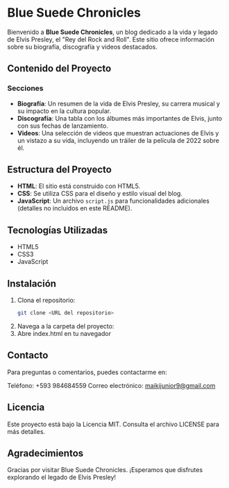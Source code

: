 # Blue Suede Chronicles

Bienvenido a **Blue Suede Chronicles**, un blog dedicado a la vida y legado de Elvis Presley, el "Rey del Rock and Roll". Este sitio ofrece información sobre su biografía, discografía y videos destacados.

## Contenido del Proyecto

### Secciones

- **Biografía**: Un resumen de la vida de Elvis Presley, su carrera musical y su impacto en la cultura popular.
- **Discografía**: Una tabla con los álbumes más importantes de Elvis, junto con sus fechas de lanzamiento.
- **Videos**: Una selección de videos que muestran actuaciones de Elvis y un vistazo a su vida, incluyendo un tráiler de la película de 2022 sobre él.

## Estructura del Proyecto

- **HTML**: El sitio está construido con HTML5.
- **CSS**: Se utiliza CSS para el diseño y estilo visual del blog.
- **JavaScript**: Un archivo `script.js` para funcionalidades adicionales (detalles no incluidos en este README).

## Tecnologías Utilizadas

- HTML5
- CSS3
- JavaScript

## Instalación

1. Clona el repositorio:
   ```bash
   git clone <URL del repositorio>
2. Navega a la carpeta del proyecto:
3. Abre index.html en tu navegador

## Contacto

Para preguntas o comentarios, puedes contactarme en:

Teléfono: +593 984684559
Correo electrónico: maikijunior9@gmail.com

## Licencia

Este proyecto está bajo la Licencia MIT. Consulta el archivo LICENSE para más detalles.

## Agradecimientos

Gracias por visitar Blue Suede Chronicles. ¡Esperamos que disfrutes explorando el legado de Elvis Presley!

